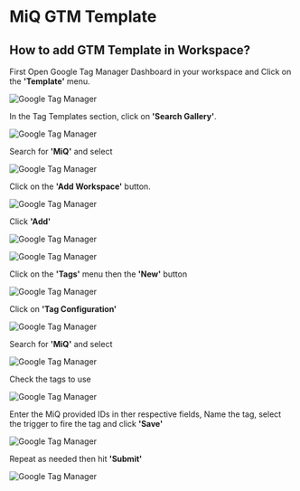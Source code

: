 # MiQ GTM Template

## How to add GTM Template in Workspace?

First Open Google Tag Manager Dashboard in your workspace and Click on the **'Template'** menu.

![Google Tag Manager](https://sunnychan.rocks/img/miq/gtm_template_step_01.png)

In the Tag Templates section, click on **'Search Gallery'**. 

![Google Tag Manager](https://sunnychan.rocks/img/miq/gtm_template_step_02.png)

Search for **'MiQ'** and select 

![Google Tag Manager](https://sunnychan.rocks/img/miq/gtm_template_step_03.png)

Click on the **'Add Workspace'** button.

![Google Tag Manager](https://sunnychan.rocks/img/miq/gtm_template_step_04.png)

Click **'Add'**

![Google Tag Manager](https://sunnychan.rocks/img/miq/gtm_template_step_05.png)

![Google Tag Manager](https://sunnychan.rocks/img/miq/gtm_template_step_06.png)

Click on the **'Tags'** menu then the **'New'** button

![Google Tag Manager](https://sunnychan.rocks/img/miq/gtm_template_step_07.png)

Click on **'Tag Configuration'**

![Google Tag Manager](https://sunnychan.rocks/img/miq/gtm_template_step_08.png)

Search for **'MiQ'** and select 

![Google Tag Manager](https://sunnychan.rocks/img/miq/gtm_template_step_09.png)

Check the tags to use

![Google Tag Manager](https://sunnychan.rocks/img/miq/gtm_template_step_10.png)

Enter the MiQ provided IDs in ther respective fields, Name the tag, select the trigger to fire the tag and click **'Save'**

![Google Tag Manager](https://sunnychan.rocks/img/miq/gtm_template_step_11.png)

Repeat as needed then hit **'Submit'**

![Google Tag Manager](https://sunnychan.rocks/img/miq/gtm_template_step_12.png)
